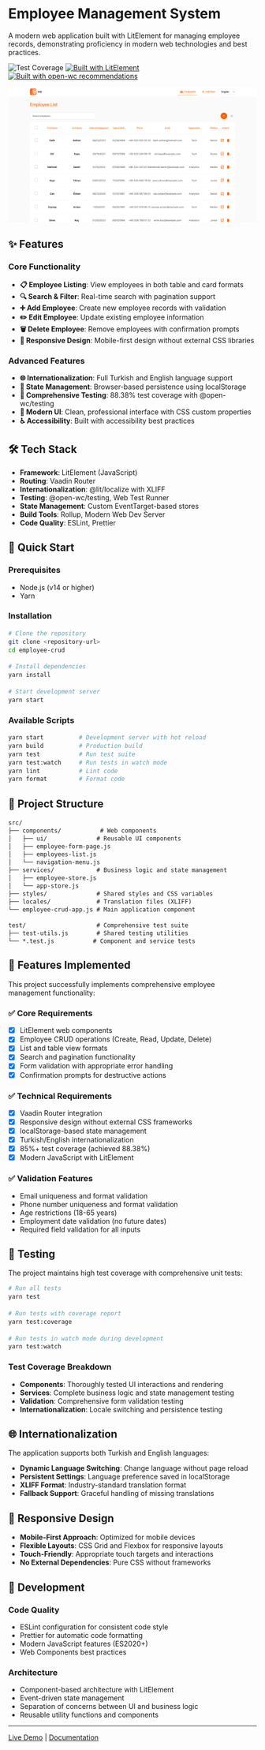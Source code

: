# Employee Management System

A modern web application built with LitElement for managing employee records, demonstrating proficiency in modern web technologies and best practices.

![Test Coverage](https://img.shields.io/badge/coverage-88.38%25-brightgreen)
[![Built with LitElement](https://img.shields.io/badge/built%20with-LitElement-blue.svg)](https://lit.dev/)
[![Built with open-wc recommendations](https://img.shields.io/badge/built%20with-open--wc-blue.svg)](https://github.com/open-wc)

![Employee List View](./assets/screenshot.png)

## ✨ Features

### Core Functionality
- **📋 Employee Listing**: View employees in both table and card formats
- **🔍 Search & Filter**: Real-time search with pagination support
- **➕ Add Employee**: Create new employee records with validation
- **✏️ Edit Employee**: Update existing employee information
- **🗑️ Delete Employee**: Remove employees with confirmation prompts
- **📱 Responsive Design**: Mobile-first design without external CSS libraries

### Advanced Features
- **🌐 Internationalization**: Full Turkish and English language support
- **💾 State Management**: Browser-based persistence using localStorage
- **🧪 Comprehensive Testing**: 88.38% test coverage with @open-wc/testing
- **🎨 Modern UI**: Clean, professional interface with CSS custom properties
- **♿ Accessibility**: Built with accessibility best practices

## 🛠️ Tech Stack

- **Framework**: LitElement (JavaScript)
- **Routing**: Vaadin Router
- **Internationalization**: @lit/localize with XLIFF
- **Testing**: @open-wc/testing, Web Test Runner
- **State Management**: Custom EventTarget-based stores
- **Build Tools**: Rollup, Modern Web Dev Server
- **Code Quality**: ESLint, Prettier

## 🚀 Quick Start

### Prerequisites
- Node.js (v14 or higher)
- Yarn

### Installation

```bash
# Clone the repository
git clone <repository-url>
cd employee-crud

# Install dependencies
yarn install

# Start development server
yarn start
```

### Available Scripts

```bash
yarn start          # Development server with hot reload
yarn build          # Production build
yarn test           # Run test suite
yarn test:watch     # Run tests in watch mode
yarn lint           # Lint code
yarn format         # Format code
```

## 📁 Project Structure

```
src/
├── components/           # Web components
│   ├── ui/              # Reusable UI components
│   ├── employee-form-page.js
│   ├── employees-list.js
│   └── navigation-menu.js
├── services/            # Business logic and state management
│   ├── employee-store.js
│   └── app-store.js
├── styles/              # Shared styles and CSS variables
├── locales/             # Translation files (XLIFF)
└── employee-crud-app.js # Main application component

test/                    # Comprehensive test suite
├── test-utils.js        # Shared testing utilities
└── *.test.js           # Component and service tests
```

## 🎯 Features Implemented

This project successfully implements comprehensive employee management functionality:

### ✅ Core Requirements
- [x] LitElement web components
- [x] Employee CRUD operations (Create, Read, Update, Delete)
- [x] List and table view formats
- [x] Search and pagination functionality
- [x] Form validation with appropriate error handling
- [x] Confirmation prompts for destructive actions

### ✅ Technical Requirements
- [x] Vaadin Router integration
- [x] Responsive design without external CSS frameworks
- [x] localStorage-based state management
- [x] Turkish/English internationalization
- [x] 85%+ test coverage (achieved 88.38%)
- [x] Modern JavaScript with LitElement

### ✅ Validation Features
- Email uniqueness and format validation
- Phone number uniqueness and format validation
- Age restrictions (18-65 years)
- Employment date validation (no future dates)
- Required field validation for all inputs

## 🧪 Testing

The project maintains high test coverage with comprehensive unit tests:

```bash
# Run all tests
yarn test

# Run tests with coverage report
yarn test:coverage

# Run tests in watch mode during development
yarn test:watch
```

### Test Coverage Breakdown
- **Components**: Thoroughly tested UI interactions and rendering
- **Services**: Complete business logic and state management testing
- **Validation**: Comprehensive form validation testing
- **Internationalization**: Locale switching and persistence testing

## 🌐 Internationalization

The application supports both Turkish and English languages:

- **Dynamic Language Switching**: Change language without page reload
- **Persistent Settings**: Language preference saved in localStorage
- **XLIFF Format**: Industry-standard translation format
- **Fallback Support**: Graceful handling of missing translations

## 📱 Responsive Design

- **Mobile-First Approach**: Optimized for mobile devices
- **Flexible Layouts**: CSS Grid and Flexbox for responsive layouts
- **Touch-Friendly**: Appropriate touch targets and interactions
- **No External Dependencies**: Pure CSS without frameworks

## 🔧 Development

### Code Quality
- ESLint configuration for consistent code style
- Prettier for automatic code formatting
- Modern JavaScript features (ES2020+)
- Web Components best practices

### Architecture
- Component-based architecture with LitElement
- Event-driven state management
- Separation of concerns between UI and business logic
- Reusable utility functions and components

---

[Live Demo](#) | [Documentation](./requirements.md)
